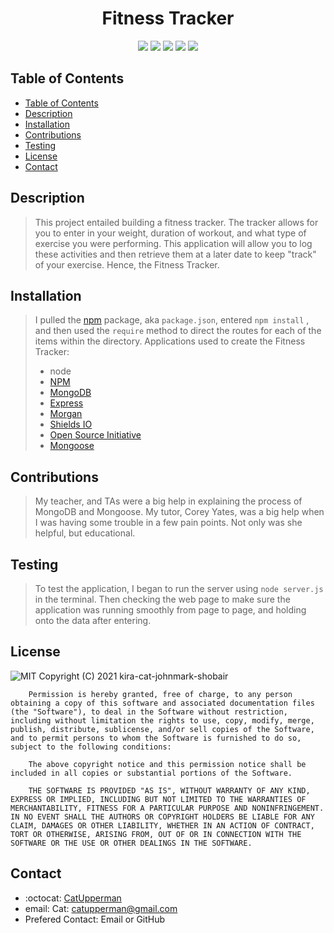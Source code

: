 <h1 align="center"> Fitness Tracker </h1>

<!-- <p align="center">
  <img width="460" height="300" src="https://laughingsquid.com/wp-content/uploads/2013/07/20130704-10515325-caffeinatedowls.jpg">
</p> -->


<p align="center">
    <img src="https://img.shields.io/badge/Javascript-yellow" />
    <img src="https://img.shields.io/badge/express-orange" />
    <img src="https://img.shields.io/badge/Sequelize-blue"  />
    <img src="https://img.shields.io/badge/mySQL-blue"  />
    <img src="https://img.shields.io/badge/dotenv-green" />
</p>

## Table of Contents
- [Table of Contents](#table-of-contents)
- [Description](#description)
- [Installation](#installation)
- [Contributions](#contributions)
- [Testing](#testing)
- [License](#license)
- [Contact](#contact)


## Description
> This project entailed building a fitness tracker.  The tracker allows for you to enter in your weight, duration of workout, and what type of exercise you were performing.  This application will allow you to log these activities and then retrieve them at a later date to keep "track" of your exercise.  Hence, the Fitness Tracker.

<!-- <p align="center">
  <img width="560" height="400" src="">
</p> -->

<!-- > Feel free to visit and test our application [Here!](https://guarded-meadow-10732.herokuapp.com/) -->

## Installation
> I pulled the [npm](https://www.npmjs.com/) package, aka ```package.json```, entered ```npm install``` , and then used the ```require``` method to direct the routes for each of the items within the directory. 
Applications used to create the Fitness Tracker: 
> * node 
> * [NPM](https://www.npmjs.com/)
> * [MongoDB](https://www.mongodb.com/cloud/atlas/lp/try2?utm_content=rlsavisitor&utm_source=google&utm_campaign=gs_americas_uscan_search_core_brand_atlas_desktop_rlsa&utm_term=mongo%20db&utm_medium=cpc_paid_search&utm_ad=e&utm_ad_campaign_id=14291004479&gclid=CjwKCAjw49qKBhAoEiwAHQVTo38V301P0bOVlk9P20vf-_4foVY5yjU-POKxuEcIurfIYqM-xghdkxoCa-oQAvD_BwE)
> * [Express](https://www.npmjs.com/package/express)
> * [Morgan](https://www.npmjs.com/package/morgan)
> * [Shields IO](https://shields.io/category/license) 
> * [Open Source Initiative](https://opensource.org/licenses/BSD-3-Clause) 
> * [Mongoose](https://mongoosejs.com/)
## Contributions
> My teacher, and TAs were a big help in explaining the process of MongoDB and Mongoose.  My tutor, Corey Yates, was a big help when I was having some trouble in a few pain points. Not only was she helpful, but educational.  
## Testing
> To test the application, I began to run the server using ```node server.js``` in the terminal.  Then checking the web page to make sure the application was running smoothly from page to page, and holding onto the data after entering.

## License
![MIT](https://img.shields.io/badge/License-MIT-blue)
Copyright (C) 2021 kira-cat-johnmark-shobair

        Permission is hereby granted, free of charge, to any person obtaining a copy of this software and associated documentation files (the "Software"), to deal in the Software without restriction, including without limitation the rights to use, copy, modify, merge, publish, distribute, sublicense, and/or sell copies of the Software, and to permit persons to whom the Software is furnished to do so, subject to the following conditions:
        
        The above copyright notice and this permission notice shall be included in all copies or substantial portions of the Software.
        
        THE SOFTWARE IS PROVIDED "AS IS", WITHOUT WARRANTY OF ANY KIND, EXPRESS OR IMPLIED, INCLUDING BUT NOT LIMITED TO THE WARRANTIES OF MERCHANTABILITY, FITNESS FOR A PARTICULAR PURPOSE AND NONINFRINGEMENT. IN NO EVENT SHALL THE AUTHORS OR COPYRIGHT HOLDERS BE LIABLE FOR ANY CLAIM, DAMAGES OR OTHER LIABILITY, WHETHER IN AN ACTION OF CONTRACT, TORT OR OTHERWISE, ARISING FROM, OUT OF OR IN CONNECTION WITH THE SOFTWARE OR THE USE OR OTHER DEALINGS IN THE SOFTWARE.
## Contact
* :octocat: [CatUpperman](github.com/catupperman)
* email: Cat: catupperman@gmail.com
* Prefered Contact: Email or GitHub
<!-- <p align="center">
  <img width="460" height="300" src = "images/owl.gif">
</p> -->